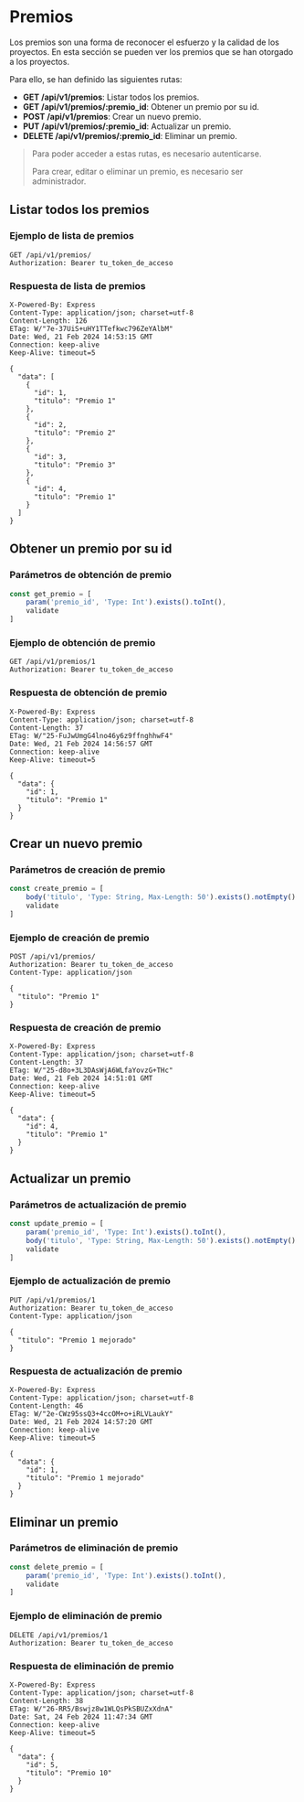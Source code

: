 # Premios

Los premios son una forma de reconocer el esfuerzo y la calidad de los proyectos. En esta sección se pueden ver los premios que se han otorgado a los proyectos.

Para ello, se han definido las siguientes rutas:

- **GET /api/v1/premios**: Listar todos los premios.
- **GET /api/v1/premios/:premio_id**: Obtener un premio por su id.
- **POST /api/v1/premios**: Crear un nuevo premio.
- **PUT /api/v1/premios/:premio_id**: Actualizar un premio.
- **DELETE /api/v1/premios/:premio_id**: Eliminar un premio.

> Para poder acceder a estas rutas, es necesario autenticarse.
>
> Para crear, editar o eliminar un premio, es necesario ser administrador.

## Listar todos los premios

### Ejemplo de lista de premios

```http request
GET /api/v1/premios/
Authorization: Bearer tu_token_de_acceso
```

### Respuesta de lista de premios

```http request
X-Powered-By: Express
Content-Type: application/json; charset=utf-8
Content-Length: 126
ETag: W/"7e-37UiS+uHY1TTefkwc796ZeYAlbM"
Date: Wed, 21 Feb 2024 14:53:15 GMT
Connection: keep-alive
Keep-Alive: timeout=5

{
  "data": [
    {
      "id": 1,
      "titulo": "Premio 1"
    },
    {
      "id": 2,
      "titulo": "Premio 2"
    },
    {
      "id": 3,
      "titulo": "Premio 3"
    },
    {
      "id": 4,
      "titulo": "Premio 1"
    }
  ]
}
```

## Obtener un premio por su id

### Parámetros de obtención de premio

```javascript
const get_premio = [
    param('premio_id', 'Type: Int').exists().toInt(),
    validate
]
```

### Ejemplo de obtención de premio

```http request
GET /api/v1/premios/1
Authorization: Bearer tu_token_de_acceso
```

### Respuesta de obtención de premio

```http request
X-Powered-By: Express
Content-Type: application/json; charset=utf-8
Content-Length: 37
ETag: W/"25-FuJwUmgG4lno46y6z9ffnghhwF4"
Date: Wed, 21 Feb 2024 14:56:57 GMT
Connection: keep-alive
Keep-Alive: timeout=5

{
  "data": {
    "id": 1,
    "titulo": "Premio 1"
  }
}
```

## Crear un nuevo premio

### Parámetros de creación de premio

```javascript
const create_premio = [
    body('titulo', 'Type: String, Max-Length: 50').exists().notEmpty().isString().isLength({max: 50}),
    validate
]
```

### Ejemplo de creación de premio

```http request
POST /api/v1/premios/
Authorization: Bearer tu_token_de_acceso
Content-Type: application/json

{
  "titulo": "Premio 1"
}
```

### Respuesta de creación de premio

```http request
X-Powered-By: Express
Content-Type: application/json; charset=utf-8
Content-Length: 37
ETag: W/"25-d8o+3L3DAsWjA6WLfaYovzG+THc"
Date: Wed, 21 Feb 2024 14:51:01 GMT
Connection: keep-alive
Keep-Alive: timeout=5

{
  "data": {
    "id": 4,
    "titulo": "Premio 1"
  }
}
```

## Actualizar un premio

### Parámetros de actualización de premio

```javascript
const update_premio = [
    param('premio_id', 'Type: Int').exists().toInt(),
    body('titulo', 'Type: String, Max-Length: 50').exists().notEmpty().isString().isLength({max: 50}).optional(),
    validate
]
```

### Ejemplo de actualización de premio

```http request
PUT /api/v1/premios/1
Authorization: Bearer tu_token_de_acceso
Content-Type: application/json

{
  "titulo": "Premio 1 mejorado"
}
```

### Respuesta de actualización de premio

```http request
X-Powered-By: Express
Content-Type: application/json; charset=utf-8
Content-Length: 46
ETag: W/"2e-CWz95ssQ3+4ccOM+o+iRLVLaukY"
Date: Wed, 21 Feb 2024 14:57:20 GMT
Connection: keep-alive
Keep-Alive: timeout=5

{
  "data": {
    "id": 1,
    "titulo": "Premio 1 mejorado"
  }
}
```

## Eliminar un premio

### Parámetros de eliminación de premio

```javascript
const delete_premio = [
    param('premio_id', 'Type: Int').exists().toInt(),
    validate
]
```

### Ejemplo de eliminación de premio

```http request
DELETE /api/v1/premios/1
Authorization: Bearer tu_token_de_acceso
```

### Respuesta de eliminación de premio

```http request
X-Powered-By: Express
Content-Type: application/json; charset=utf-8
Content-Length: 38
ETag: W/"26-RR5/Bswjz8w1WLQsPkSBUZxXdnA"
Date: Sat, 24 Feb 2024 11:47:34 GMT
Connection: keep-alive
Keep-Alive: timeout=5

{
  "data": {
    "id": 5,
    "titulo": "Premio 10"
  }
}
```

